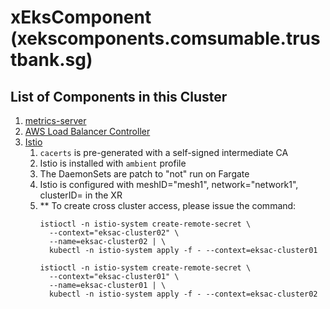 # xEksComponent (xekscomponents.comsumable.trustbank.sg)

## List of Components in this Cluster
1.  [metrics-server](https://github.com/kubernetes-sigs/metrics-server)
1.  [AWS Load Balancer Controller](https://kubernetes-sigs.github.io/aws-load-balancer-controller/)
1.  [Istio](https://istio.io/latest/)
    1.  `cacerts` is pre-generated with a self-signed intermediate CA
    1.  Istio is installed with `ambient` profile
    1.  The DaemonSets are patch to "not" run on Fargate
    1.  Istio is configured with meshID="mesh1", network="network1", clusterID=<clusterRef> in the XR
    1.  ** To create cross cluster access, please issue the command:
        ```
        istioctl -n istio-system create-remote-secret \
          --context="eksac-cluster02" \
          --name=eksac-cluster02 | \
          kubectl -n istio-system apply -f - --context=eksac-cluster01

        istioctl -n istio-system create-remote-secret \
          --context="eksac-cluster01" \
          --name=eksac-cluster01 | \
          kubectl -n istio-system apply -f - --context=eksac-cluster02
        ```